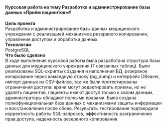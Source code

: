 #### Курсовая работа на тему Разработка и администрирование базы данных «Приём пациентов»#

**Цель проекта**\
Разработка и администрирование базы данных медицинского учреждения с реализацией механизмов резервного копирования, управления доступом и обработки данных.\
**Технологии**\
PostgreSQL\
**Что было сделано**\
В ходе выполнения курсовой работы была разработана структура базы данных для медицинского учреждения (7 связанных таблиц). Были реализованы SQL-скрипты создания и наполнения БД, резервное копирование через командную строку (pg_dump) и интерфейс DBeaver, импорт данных из CSV-файлов, так же были протестированы ограничения доступа: врачи могут редактировать приемы, но не удалять пациентов, пациенты имеют доступ только к своим данным, администраторы обладают полными правами. Была создана полнофункциональная база данных с механизмами защиты информации и восстановления после сбоев. Результаты тестирования подтвердили корректность работы SQL-запросов, эффективность разграничения прав доступа, надежность резервного копирования.